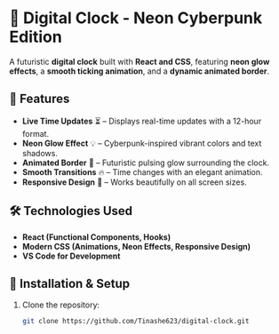 # 🌟 Digital Clock - Neon Cyberpunk Edition

A futuristic **digital clock** built with **React and CSS**, featuring **neon glow effects**, a **smooth ticking animation**, and a **dynamic animated border**.

## 🚀 Features
- **Live Time Updates** ⏳ – Displays real-time updates with a 12-hour format.
- **Neon Glow Effect** 💡 – Cyberpunk-inspired vibrant colors and text shadows.
- **Animated Border** 🎨 – Futuristic pulsing glow surrounding the clock.
- **Smooth Transitions** 🔥 – Time changes with an elegant animation.
- **Responsive Design** 📱 – Works beautifully on all screen sizes.

## 🛠️ Technologies Used
- **React (Functional Components, Hooks)**
- **Modern CSS (Animations, Neon Effects, Responsive Design)**
- **VS Code for Development**

## 💾 Installation & Setup
1. Clone the repository:
   ```sh
   git clone https://github.com/Tinashe623/digital-clock.git

